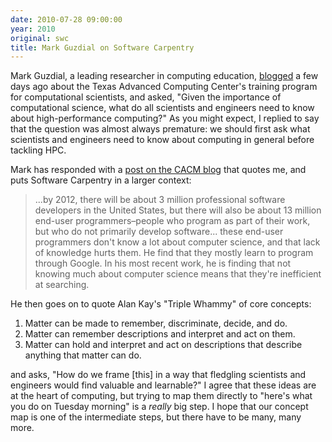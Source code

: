 ```yaml
---
date: 2010-07-28 09:00:00
year: 2010
original: swc
title: Mark Guzdial on Software Carpentry
---
```

<p>Mark Guzdial, a leading researcher in computing education, <a href="http://computinged.wordpress.com/2010/07/25/what-do-scientists-and-engineers-need-to-know-about-supercomputing/">blogged</a> a few days ago about the Texas Advanced Computing Center's training program for computational scientists, and asked, "Given the importance of computational science, what do all scientists  and engineers need to know about high-performance computing?" As you might expect, I replied to say that the question was almost always premature: we should first ask what scientists and engineers need to know about computing in general before tackling HPC.</p>
<p>Mark has responded with a <a href="http://cacm.acm.org/blogs/blog-cacm/96699-what-do-scientists-and-engineers-need-to-know-about-computer-science/">post on the CACM blog</a> that quotes me, and puts Software Carpentry in a larger context:</p>
<blockquote><p>...by 2012, there will be about 3 million professional software developers  in the United States, but there will also be about 13 million end-user  programmers–people who program as part of their work, but who do not  primarily develop software... these end-user programmers don't know a lot about computer science, and  that lack of knowledge hurts them.  He find that they mostly learn to  program through Google. In his most recent work, he is finding that not  knowing much about computer science means that they're inefficient at  searching.</p></blockquote>
<p>He then goes on to quote Alan Kay's "Triple Whammy" of core concepts:</p>
<ol>
<li>Matter can be made to remember, discriminate, decide, and do.</li>
<li>Matter can remember descriptions and interpret and act on them.</li>
<li>Matter can hold and interpret and act on descriptions that describe anything that matter can do.</li>
</ol>
<p>and asks, "How do we frame [this] in a way that fledgling scientists and engineers would find valuable and learnable?" I agree that these ideas are at the heart of computing, but trying to map them directly to "here's what you do on Tuesday morning" is a <em>really</em> big step. I hope that our concept map is one of the intermediate steps, but there have to be many, many more.</p>
